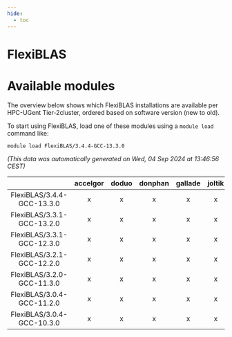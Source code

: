 ```yaml
---
hide:
  - toc
---
```


FlexiBLAS
=========

# Available modules


The overview below shows which FlexiBLAS installations are available per HPC-UGent Tier-2cluster, ordered based on software version (new to old).

To start using FlexiBLAS, load one of these modules using a `module load` command like:

```shell
module load FlexiBLAS/3.4.4-GCC-13.3.0
```

*(This data was automatically generated on Wed, 04 Sep 2024 at 13:46:56 CEST)*  

| |accelgor|doduo|donphan|gallade|joltik|shinx|skitty|
| :---: | :---: | :---: | :---: | :---: | :---: | :---: | :---: |
|FlexiBLAS/3.4.4-GCC-13.3.0|x|x|x|x|x|x|x|
|FlexiBLAS/3.3.1-GCC-13.2.0|x|x|x|x|x|x|x|
|FlexiBLAS/3.3.1-GCC-12.3.0|x|x|x|x|x|x|x|
|FlexiBLAS/3.2.1-GCC-12.2.0|x|x|x|x|x|-|x|
|FlexiBLAS/3.2.0-GCC-11.3.0|x|x|x|x|x|x|x|
|FlexiBLAS/3.0.4-GCC-11.2.0|x|x|x|x|x|-|x|
|FlexiBLAS/3.0.4-GCC-10.3.0|x|x|x|x|x|-|x|
